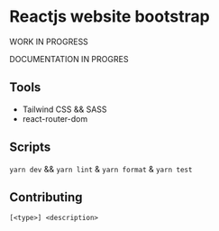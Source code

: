 # Reactjs website bootstrap

WORK IN PROGRESS

DOCUMENTATION IN PROGRES

## Tools

* Tailwind CSS && SASS
* react-router-dom

## Scripts

`yarn dev` && `yarn lint` & `yarn format` & `yarn test`

## Contributing

`[<type>] <description>`
